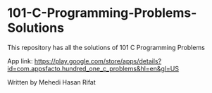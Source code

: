 # 101-C-Programming-Problems-Solutions

This repository has all the solutions of 101 C Programming Problems

App link: https://play.google.com/store/apps/details?id=com.appsfacto.hundred_one_c_problems&hl=en&gl=US

Written by Mehedi Hasan Rifat
